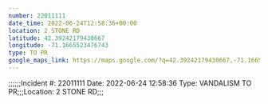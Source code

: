 ```yaml
---
number: 22011111
date_time: 2022-06-24T12:58:36+00:00
location: 2 STONE RD
latitude: 42.39242179430667
longitude: -71.1665523476743
type: TO PR
google_maps_link: https://maps.google.com/?q=42.39242179430667,-71.1665523476743
---
```


;;;;;;Incident #: 22011111  Date: 2022-06-24 12:58:36   Type: VANDALISM TO PR;;;Location: 2 STONE RD;;;
